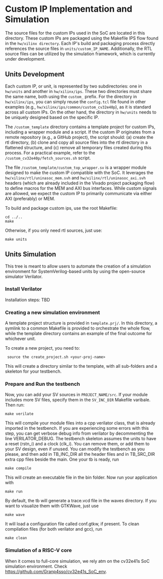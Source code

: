 # Custom IP Implementation and Simulation

The source files for the custom IPs used in the SoC are located in this directory. These custom IPs are packaged using the Makefile IPS flow found in the `hw/xilinx directory`. Each IP's build and packaging process directly references the source files in `units/custom_IP_NAME`. Additionally, the RTL source files can be utilized by the simulation framework, which is currently under development.

## Units Development

Each custom IP, or unit, is represented by two subdirectories: one in `hw/units` and another in `hw/xilinx/ips`. These two directories must share the same name, both using the `custom_` prefix. For the directory in `hw/xilinx/ips`, you can simply reuse the `config.tcl` file found in other examples (e.g., `hw/xilinx/ips/common/custom_cv32e40p`), as it is standard across all custom IPs. On the other hand, the directory in `hw/units` needs to be uniquely designed based on the specific IP.

The `/custom_template` directory contains a template project for custom IPs, including a wrapper module and a script. If the custom IP originates from a remote repository (e.g., a GitHub project), the script should: (a) create the rtl directory, (b) clone and copy all source files into the rtl directory in a flattened structure, and (c) remove all temporary files created during this process. For a practical example, refer to the `/custom_cv32e40p/fetch_sources.sh` script.

The file `/custom_template/custom_top_wrapper.sv` is a wrapper module designed to make the custom IP compatible with the SoC. It leverages the `hw/xilinx/rtl/uninasoc_mem.svh` and `hw/xilinx/rtl/uninasoc_axi.svh` headers (which are already included in the Vivado project packaging flow) to define macros for the MEM and AXI bus interfaces. While custom signals are allowed, we expect the custom IP to primarily communicate via either AXI (preferably) or MEM.

To build and package custom ips, use the root Makefile:
```
cd ../..
make
```
Otherwise, if you only need rtl sources, just use:
```
make units
```

## Units Simulation
This tree is meant to allow users to automate the creation of a simulation environment for SystemVerilog-based units by using the open-source simulator Verilator.

### Install Verilator
Installation steps: TBD

### Creating a new simulation environment
A template project structure is provided in `template.prj/`. In this directory, a symlink to a common Makefile is provided to orchestrate the whole flow, while the template directory contains an example of the final outcome for whichever unit. 

To create a new project, you need to:
```
 source the create_project.sh <your-proj-name>
```
This will create a directory similar to the template, with all sub-folders and a skeleton for your testbench.

### Prepare and Run the testbench
Now, you can add your SV sources in `PROJECT_NAME/src`. If your module includes more SV files, specify them in the `SV_INC_DIR` Makefile varibale.
Then run:
```
make verilate
```
This will compile your module files into a cpp verilator class, that is already imported in the testbench.
If you are experiencing some errors with this step, you can get verbose debug info from verilator by decommenting the line VERILATOR_DEBUG.
The testbench skeleton assumes the units to have a reset (rstn_i) and a clock (clk_i).
You can remove them, or add them to your SV design, even if unused.
You can modify the testbench as you please, and then add in TB_INC_DIR all the header files and in TB_SRC_DIR extra cpp files beside the main.
One your tb is ready, run
```
make compile
```
This will create an executable file in the bin folder.
Now run your application with
```
make run
```
By default, the tb will generate a trace.vcd file in the waves directory.
If you want to visualize them with GTKWave, just use
```
make wave
```
It will load a configuration file called conf.gtkw, if present.
To clean compilation files (for both verilator and gcc), run
```
make clean
```

### Simulation of a RISC-V core
When it comes to full-core simulation, we rely atm on the cv32e41s SoC simulation environment.
Check https://github.com/Granp4sso/cv32e41s_SoC_env.